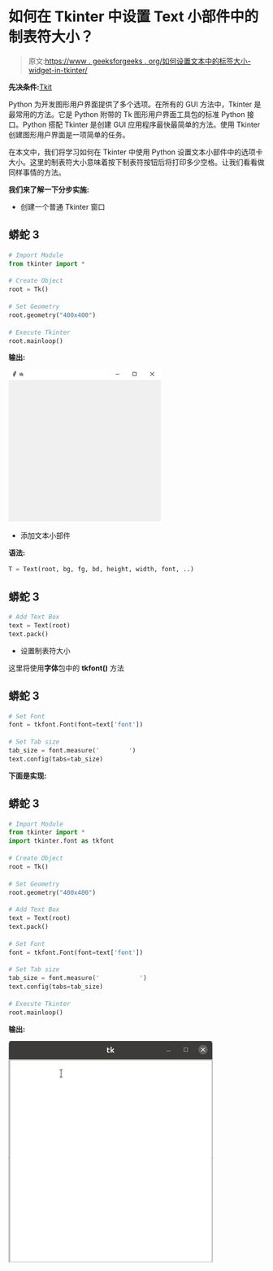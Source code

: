 # 如何在 Tkinter 中设置 Text 小部件中的制表符大小？

> 原文:[https://www . geeksforgeeks . org/如何设置文本中的标签大小-widget-in-tkinter/](https://www.geeksforgeeks.org/how-to-set-the-tab-size-in-text-widget-in-tkinter/)

**先决条件:**[Tkit](https://www.geeksforgeeks.org/python-gui-tkinter/)

Python 为开发图形用户界面提供了多个选项。在所有的 GUI 方法中，Tkinter 是最常用的方法。它是 Python 附带的 Tk 图形用户界面工具包的标准 Python 接口。Python 搭配 Tkinter 是创建 GUI 应用程序最快最简单的方法。使用 Tkinter 创建图形用户界面是一项简单的任务。

在本文中，我们将学习如何在 Tkinter 中使用 Python 设置文本小部件中的选项卡大小。这里的制表符大小意味着按下制表符按钮后将打印多少空格。让我们看看做同样事情的方法。

**我们来了解一下分步实施:**

*   创建一个普通 Tkinter 窗口

## 蟒蛇 3

```py
# Import Module
from tkinter import *

# Create Object
root = Tk()

# Set Geometry
root.geometry("400x400")

# Execute Tkinter
root.mainloop()
```

**输出:**

![](img/303b044db8192d0c3c821e2c24e7a392.png)

*   添加文本小部件

**语法:**

```py
T = Text(root, bg, fg, bd, height, width, font, ..)
```

## 蟒蛇 3

```py
# Add Text Box
text = Text(root)
text.pack()
```

*   设置制表符大小

这里将使用**字体**包中的 **tkfont()** 方法

## 蟒蛇 3

```py
# Set Font
font = tkfont.Font(font=text['font'])

# Set Tab size
tab_size = font.measure('        ')
text.config(tabs=tab_size)
```

**下面是实现:**

## 蟒蛇 3

```py
# Import Module
from tkinter import *
import tkinter.font as tkfont

# Create Object
root = Tk()

# Set Geometry
root.geometry("400x400")

# Add Text Box
text = Text(root)
text.pack()

# Set Font
font = tkfont.Font(font=text['font'])

# Set Tab size
tab_size = font.measure('           ')
text.config(tabs=tab_size)

# Execute Tkinter
root.mainloop()
```

**输出:**

![adjust tab size tkinter](img/df4d726f9344e9837d5092c8c377de64.png)